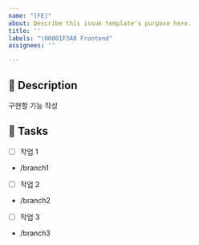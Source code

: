 ```yaml
---
name: "[FE]"
about: Describe this issue template's purpose here.
title: ''
labels: "\U0001F3A8 Frontend"
assignees: ''

---
```


## 📝 Description

구현할 기능 작성

## 🌟 Tasks

- [ ] 작업 1
+ /branch1
- [ ] 작업 2
+ /branch2
- [ ] 작업 3
+ /branch3

